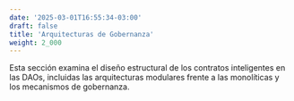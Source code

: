 ```yaml
---
date: '2025-03-01T16:55:34-03:00'
draft: false
title: 'Arquitecturas de Gobernanza'
weight: 2_000
---
```


Esta sección examina el diseño estructural de los contratos inteligentes en las DAOs, incluidas las arquitecturas modulares frente a las monolíticas y los mecanismos de gobernanza.
